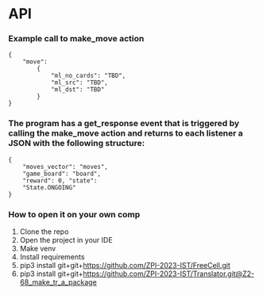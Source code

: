 # API

### Example call to make_move action

    {
        "move":
            {
                "ml_no_cards": "TBD",
                "ml_src": "TBD",
                "ml_dst": "TBD"
            }
    }

### The program has a get_response event that is triggered by calling the make_move action and returns to each listener a JSON with the following structure:
    {
        "moves_vector": "moves",
        "game_board": "board", 
        "reward": 0, "state": 
        "State.ONGOING"
    }

### How to open it on your own comp
1. Clone the repo
2. Open the project in your IDE
3. Make venv
4. Install requirements
5. pip3 install git+git+https://github.com/ZPI-2023-IST/FreeCell.git
6. pip3 install git+git+https://github.com/ZPI-2023-IST/Translator.git@Z2-68_make_tr_a_package